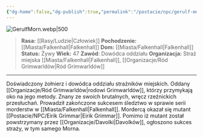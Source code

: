 ```yaml
---
{"dg-home":false,"dg-publish":true,"permalink":"/postacie/npc/gerulf-morn/","dgPassFrontmatter":true}
---
```


![GerulfMorn.webp|500](/img/user/Vault/Grafiki/NPC/GerulfMorn.webp)

> **Rasa:** [[Rasy/Ludzie\|Człowiek]]
> **Pochodzenie:** [[Miasta/Falkenhall\|Falkenhall]]
> **Dom:** [[Miasta/Falkenhall\|Falkenhall]]
> **Status:** Żywy
> **Wiek:** 47
> **Zawód**: Dowódca oddziału
> **Organizacja:** Straż miejska [[Miasta/Falkenhall\|Falkenhall]], [[Organizacje/Ród Grimwarldów\|Ród Grimwarldów]]

---

Doświadczony żołnierz i dowódca oddziału strażników miejskich. Oddany [[Organizacje/Ród Grimwarldów\|rodowi Grimwarldów]], którzy przymykają oko na jego metody. Znany ze swoich brutalnych, wręcz rzeźnickich przesłuchań. Prowadził zakończone sukcesem śledztwo w sprawie serii morderstw w [[Miasta/Falkenhall\|Falkenhall]]. Mordercą okazał się mutant [[Postacie/NPC/Eirik Grimmar\|Eirik Grimmar]]. Pomimo iż mutant został powstrzymany przez [[Organizacje/Davolki\|Davolków]], ogłoszono sukces straży, w tym samego Morna.